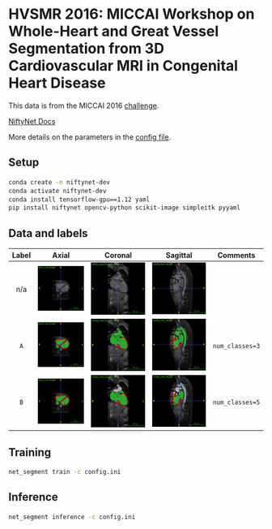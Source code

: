 # HVSMR 2016: MICCAI Workshop on Whole-Heart and Great Vessel Segmentation from 3D Cardiovascular MRI in Congenital Heart Disease

This data is from the MICCAI 2016 [challenge](http://segchd.csail.mit.edu/data.html).

[NiftyNet Docs](https://niftynet.readthedocs.io/en/dev/)

More details on the parameters in the [config file](https://niftynet.readthedocs.io/en/dev/config_spec.html#loss-type).

## Setup

```bash
conda create -n niftynet-dev
conda activate niftynet-dev
conda install tensorflow-gpu==1.12 yaml
pip install niftynet opencv-python scikit-image simpleitk pyyaml
```

## Data and labels

Label | Axial | Coronal | Sagittal | Comments
:----:|:-----:|:-------:|:--------:|:--------:
n/a | ![](assets/a.png) | ![](assets/c.png) | ![](assets/s.png) |
`A` | ![](assets/a_label_a.png) | ![](assets/c_label_a.png) | ![](assets/s_label_a.png) | `num_classes=3`
`B` | ![](assets/a_label_b.png) | ![](assets/c_label_b.png) | ![](assets/s_label_b.png) | `num_classes=5`



## Training

```bash
net_segment train -c config.ini
```

## Inference

```bash
net_segment inference -c config.ini
```
